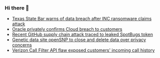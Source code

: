 ### Hi there 👋

<!--START_SECTION:feed-->
* [Texas State Bar warns of data breach after INC ransomware claims attack](https://www.bleepingcomputer.com/news/security/texas-state-bar-warns-of-data-breach-after-inc-ransomware-claims-attack/)
* [Oracle privately confirms Cloud breach to customers](https://www.bleepingcomputer.com/news/security/oracle-privately-confirms-cloud-breach-to-customers/)
* [Recent GitHub supply chain attack traced to leaked SpotBugs token](https://www.bleepingcomputer.com/news/security/recent-github-supply-chain-attack-traced-to-leaked-spotbugs-token/)
* [Genetic data site openSNP to close and delete data over privacy concerns](https://www.bleepingcomputer.com/news/security/genetic-data-site-opensnp-to-close-and-delete-data-over-privacy-concerns/)
* [Verizon Call Filter API flaw exposed customers' incoming call history](https://www.bleepingcomputer.com/news/security/verizon-call-filter-api-flaw-exposed-customers-incoming-call-history/)
<!--END_SECTION:feed-->

<!--
**frankenk/frankenk** is a ✨ _special_ ✨ repository because its `README.md` (this file) appears on your GitHub profile.

Here are some ideas to get you started:

- 🔭 I’m currently working on ...
- 🌱 I’m currently learning ...
- 👯 I’m looking to collaborate on ...
- 🤔 I’m looking for help with ...
- 💬 Ask me about ...
- 📫 How to reach me: ...
- 😄 Pronouns: ...
- ⚡ Fun fact: ...
-->



